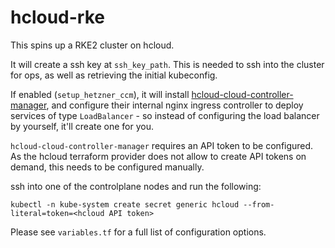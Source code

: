 # hcloud-rke

This spins up a RKE2 cluster on hcloud.

It will create a ssh key at `ssh_key_path`.
This is needed to ssh into the cluster for ops, as well as retrieving the initial kubeconfig.

If enabled (`setup_hetzner_ccm`), it will install
[hcloud-cloud-controller-manager](https://github.com/hetznercloud/hcloud-cloud-controller-manager),
and configure their internal nginx ingress controller to deploy services of
type `LoadBalancer` - so instead of configuring the load balancer by yourself,
it'll create one for you.

`hcloud-cloud-controller-manager` requires an API token to be configured. As
the hcloud terraform provider does not allow to create API tokens on demand, this needs to be configured manually.

ssh into one of the controlplane nodes and run the following:
```
kubectl -n kube-system create secret generic hcloud --from-literal=token=<hcloud API token>
```

Please see `variables.tf` for a full list of configuration options.
